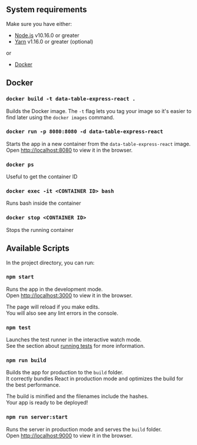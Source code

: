 ## System requirements

Make sure you have either:

- [Node.js](https://nodejs.org/) v10.16.0 or greater
- [Yarn](https://yarnpkg.com/) v1.16.0 or greater (optional)

or

- [Docker](https://docs.docker.com/install/)

## Docker

### `docker build -t data-table-express-react .`

Builds the Docker image. The `-t` flag lets you tag your image so it's easier to find later using the `docker images` command.

### `docker run -p 8080:8080 -d data-table-express-react`

Starts the app in a new container from the `data-table-express-react` image.<br>
Open [http://localhost:8080](http://localhost:8080) to view it in the browser.

### `docker ps`

Useful to get the container ID

### `docker exec -it <CONTAINER ID> bash`

Runs bash inside the container

### `docker stop <CONTAINER ID>`

Stops the running container

## Available Scripts

In the project directory, you can run:

### `npm start`

Runs the app in the development mode.<br>
Open [http://localhost:3000](http://localhost:3000) to view it in the browser.

The page will reload if you make edits.<br>
You will also see any lint errors in the console.

### `npm test`

Launches the test runner in the interactive watch mode.<br>
See the section about [running tests](https://facebook.github.io/create-react-app/docs/running-tests) for more information.

### `npm run build`

Builds the app for production to the `build` folder.<br>
It correctly bundles React in production mode and optimizes the build for the best performance.

The build is minified and the filenames include the hashes.<br>
Your app is ready to be deployed!

### `npm run server:start`

Runs the server in production mode and serves the `build` folder.<br>
Open [http://localhost:9000](http://localhost:9000) to view it in the browser.

